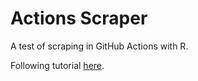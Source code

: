 # Actions Scraper
A test of scraping in GitHub Actions with R.

Following tutorial [here](https://www.gavinrozzi.com/post/automating-scraping-gh-actions/).